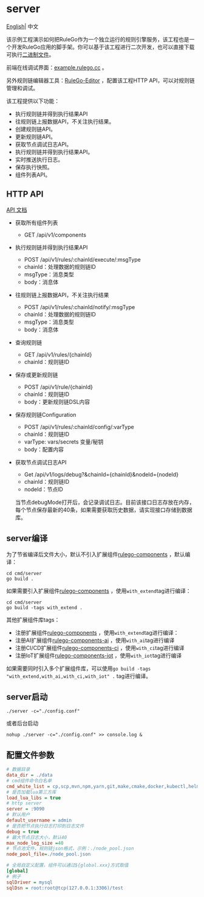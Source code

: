 # server

[English](README.md)| 中文

该示例工程演示如何把RuleGo作为一个独立运行的规则引擎服务，该工程也是一个开发RuleGo应用的脚手架。你可以基于该工程进行二次开发，也可以直接下载可执行[二进制文件](https://github.com/rulego/rulego/releases)。

前端在线调试界面：[example.rulego.cc](https://example.rulego.cc/) 。

另外规则链编辑器工具：[RuleGo-Editor](https://editor.rulego.cc/) ，配置该工程HTTP API，可以对规则链管理和调试。

该工程提供以下功能：

* 执行规则链并得到执行结果API
* 往规则链上报数据API，不关注执行结果。
* 创建规则链API。
* 更新规则链API。
* 获取节点调试日志API。
* 执行规则链并得到执行结果API。
* 实时推送执行日志。
* 保存执行快照。
* 组件列表API。

## HTTP API

[API 文档](https://apifox.com/apidoc/shared-d17a63fe-2201-4e37-89fb-f2e8c1cbaf40/234016936e0)

* 获取所有组件列表
    - GET /api/v1/components

* 执行规则链并得到执行结果API
    - POST /api/v1/rules/:chainId/execute/:msgType
    - chainId：处理数据的规则链ID
    - msgType：消息类型
    - body：消息体
  
* 往规则链上报数据API，不关注执行结果
  - POST /api/v1/rules/:chainId/notify/:msgType
  - chainId：处理数据的规则链ID
  - msgType：消息类型
  - body：消息体
  
* 查询规则链
    - GET /api/v1/rules/{chainId}
    - chainId：规则链ID

* 保存或更新规则链
    - POST /api/v1/rule/{chainId}
    - chainId：规则链ID
    - body：更新规则链DSL内容
  
* 保存规则链Configuration
    - POST /api/v1/rules/:chainId/config/:varType
    - chainId：规则链ID
    - varType: vars/secrets 变量/秘钥
    - body：配置内容

* 获取节点调试日志API
    - Get /api/v1/logs/debug?&chainId={chainId}&nodeId={nodeId}
    - chainId：规则链ID
    - nodeId：节点ID

  当节点debugMode打开后，会记录调试日志。目前该接口日志存放在内存，每个节点保存最新的40条，如果需要获取历史数据，请实现接口存储到数据库。

## server编译

为了节省编译后文件大小，默认不引入扩展组件[rulego-components](https://github.com/rulego/rulego-components) ，默认编译：

```shell
cd cmd/server
go build .
```

如果需要引入扩展组件[rulego-components](https://github.com/rulego/rulego-components) ，使用`with_extend`tag进行编译：

```shell
cd cmd/server
go build -tags with_extend .
```
其他扩展组件库tags：
- 注册扩展组件[rulego-components](https://github.com/rulego/rulego-components) ，使用`with_extend`tag进行编译：
- 注册AI扩展组件[rulego-components-ai](https://github.com/rulego/rulego-components-ai) ，使用`with_ai`tag进行编译
- 注册CI/CD扩展组件[rulego-components-ci](https://github.com/rulego/rulego-components-ci) ，使用`with_ci`tag进行编译
- 注册IoT扩展组件[rulego-components-iot](https://github.com/rulego/rulego-components-iot) ，使用`with_iot`tag进行编译

如果需要同时引入多个扩展组件库，可以使用`go build -tags "with_extend,with_ai,with_ci,with_iot" .` tag进行编译。

## server启动

```shell
./server -c="./config.conf"
```

或者后台启动

```shell
nohup ./server -c="./config.conf" >> console.log &
```

## 配置文件参数
```ini
# 数据目录
data_dir = ./data
# cmd组件命令白名单
cmd_white_list = cp,scp,mvn,npm,yarn,git,make,cmake,docker,kubectl,helm,ansible,puppet,pytest,python,python3,pip,go,java,dotnet,gcc,g++,ctest
# 是否加载lua第三方库
load_lua_libs = true
# http server
server = :9090
# 默认用户
default_username = admin
# 是否把节点执行日志打印到日志文件
debug = true
# 最大节点日志大小，默认40
max_node_log_size =40
# 节点池文件，规则链json格式，示例：./node_pool.json
node_pool_file=./node_pool.json

# 全局自定义配置，组件可以通过${global.xxx}方式取值
[global]
# 例子
sqlDriver = mysql
sqlDsn = root:root@tcp(127.0.0.1:3306)/test

```